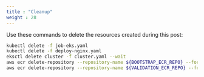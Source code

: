 ```yaml
---
title : "Cleanup"
weight : 28
---
```


Use these commands to delete the resources created during this post:

```bash
kubectl delete -f job-eks.yaml
kubectl delete -f deploy-nginx.yaml
eksctl delete cluster -f cluster.yaml --wait
aws ecr delete-repository --repository-name ${BOOTSTRAP_ECR_REPO} --force
aws ecr delete-repository --repository-name ${VALIDATION_ECR_REPO} --force
```



